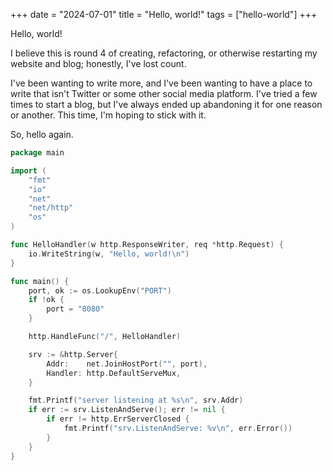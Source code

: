 +++
date = "2024-07-01"
title = "Hello, world!"
tags = ["hello-world"]
+++

Hello, world!

I believe this is round 4 of creating, refactoring, or otherwise restarting my
website and blog; honestly, I've lost count.

I've been wanting to write more, and I've been wanting to have a place to write
that isn't Twitter or some other social media platform. I've tried a few times
to start a blog, but I've always ended up abandoning it for one reason or
another. This time, I'm hoping to stick with it.

So, hello again.

```go
package main

import (
	"fmt"
	"io"
	"net"
	"net/http"
	"os"
)

func HelloHandler(w http.ResponseWriter, req *http.Request) {
	io.WriteString(w, "Hello, world!\n")
}

func main() {
	port, ok := os.LookupEnv("PORT")
	if !ok {
		port = "8080"
	}

	http.HandleFunc("/", HelloHandler)

	srv := &http.Server{
		Addr:    net.JoinHostPort("", port),
		Handler: http.DefaultServeMux,
	}

	fmt.Printf("server listening at %s\n", srv.Addr)
	if err := srv.ListenAndServe(); err != nil {
		if err != http.ErrServerClosed {
			fmt.Printf("srv.ListenAndServe: %v\n", err.Error())
		}
	}
}
```
